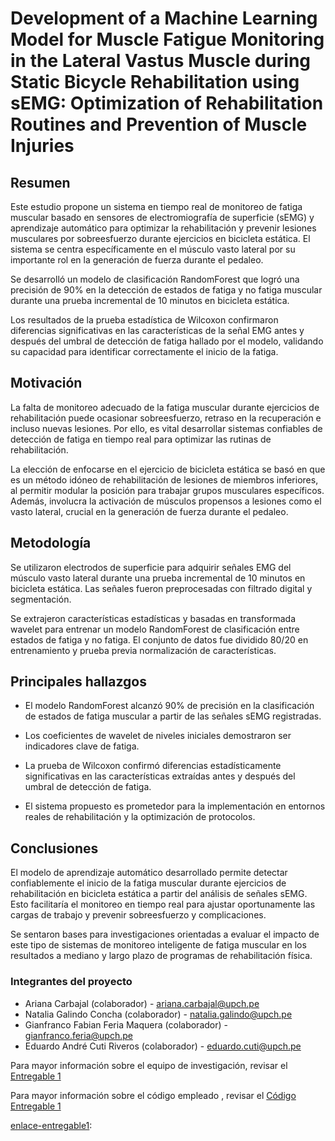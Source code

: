 

# Development of a Machine Learning Model for Muscle Fatigue Monitoring in the Lateral Vastus Muscle during Static Bicycle Rehabilitation using sEMG: Optimization of Rehabilitation Routines and Prevention of Muscle Injuries


## Resumen 

Este estudio propone un sistema en tiempo real de monitoreo de fatiga muscular basado en sensores de electromiografía de superficie (sEMG) y aprendizaje automático para optimizar la rehabilitación y prevenir lesiones musculares por sobreesfuerzo durante ejercicios en bicicleta estática. El sistema se centra específicamente en el músculo vasto lateral por su importante rol en la generación de fuerza durante el pedaleo.

Se desarrolló un modelo de clasificación RandomForest que logró una precisión de 90% en la detección de estados de fatiga y no fatiga muscular durante una prueba incremental de 10 minutos en bicicleta estática. 

Los resultados de la prueba estadística de Wilcoxon confirmaron diferencias significativas en las características de la señal EMG antes y después del umbral de detección de fatiga hallado por el modelo, validando su capacidad para identificar correctamente el inicio de la fatiga.

## Motivación

La falta de monitoreo adecuado de la fatiga muscular durante ejercicios de rehabilitación puede ocasionar sobreesfuerzo, retraso en la recuperación e incluso nuevas lesiones. Por ello, es vital desarrollar sistemas confiables de detección de fatiga en tiempo real para optimizar las rutinas de rehabilitación.

La elección de enfocarse en el ejercicio de bicicleta estática se basó en que es un método idóneo de rehabilitación de lesiones de miembros inferiores, al permitir modular la posición para trabajar grupos musculares específicos. Además, involucra la activación de músculos propensos a lesiones como el vasto lateral, crucial en la generación de fuerza durante el pedaleo.

## Metodología

Se utilizaron electrodos de superficie para adquirir señales EMG del músculo vasto lateral durante una prueba incremental de 10 minutos en bicicleta estática. Las señales fueron preprocesadas con filtrado digital y segmentación.

Se extrajeron características estadísticas y basadas en transformada wavelet para entrenar un modelo RandomForest de clasificación entre estados de fatiga y no fatiga. El conjunto de datos fue dividido 80/20 en entrenamiento y prueba previa normalización de características.

## Principales hallazgos

- El modelo RandomForest alcanzó 90% de precisión en la clasificación de estados de fatiga muscular a partir de las señales sEMG registradas.

- Los coeficientes de wavelet de niveles iniciales demostraron ser indicadores clave de fatiga.

- La prueba de Wilcoxon confirmó diferencias estadísticamente significativas en las características extraídas antes y después del umbral de detección de fatiga.

- El sistema propuesto es prometedor para la implementación en entornos reales de rehabilitación y la optimización de protocolos.

## Conclusiones

El modelo de aprendizaje automático desarrollado permite detectar confiablemente el inicio de la fatiga muscular durante ejercicios de rehabilitación en bicicleta estática a partir del análisis de señales sEMG. Esto facilitaría el monitoreo en tiempo real para ajustar oportunamente las cargas de trabajo y prevenir sobreesfuerzo y complicaciones.

Se sentaron bases para investigaciones orientadas a evaluar el impacto de este tipo de sistemas de monitoreo inteligente de fatiga muscular en los resultados a mediano y largo plazo de programas de rehabilitación física.

### Integrantes del proyecto

- Ariana Carbajal (colaborador) - ariana.carbajal@upch.pe 
- Natalia Galindo Concha (colaborador) - natalia.galindo@upch.pe 
- Gianfranco Fabian Feria Maquera (colaborador) - gianfranco.feria@upch.pe 
- Eduardo André Cuti Riveros (colaborador) -  eduardo.cuti@upch.pe 


Para mayor información sobre el equipo de investigación, revisar el [Entregable 1][enlace-entregable1]

[enlace-entregable1]: https://github.com/arianacarbajal/ISB_Grupo3/blob/3df8663a70e21ea88d1cc997fa5a18c9b391c73e/ISB/Laboratorios/1.Sobre%20nosotros.md


Para mayor información sobre el código empleado , revisar el [Código Entregable 1][enlace-entregable1]

[enlace-entregable1]:
